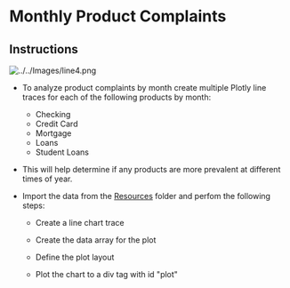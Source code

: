 # Monthly Product Complaints

## Instructions

![../../Images/line4.png](../../Images/line4.png)

* To analyze product complaints by month create multiple Plotly line traces for each of the following products by month:

    - Checking
    - Credit Card
    - Mortgage
    - Loans
    - Student Loans

* This will help determine if any products are more prevalent at different times of year.

* Import the data from the [Resources](/Resources/) folder and perfom the following steps:

    - Create a line chart trace

    - Create the data array for the plot

    - Define the plot layout

    - Plot the chart to a div tag with id "plot"